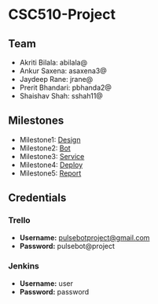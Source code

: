 # CSC510-Project
## Team
+ Akriti Bilala: abilala@
+ Ankur Saxena: asaxena3@
+ Jaydeep Rane: jrane@
+ Prerit Bhandari: pbhanda2@
+ Shaishav Shah: sshah11@

## Milestones
+ Milestone1: [Design](https://github.com/prerit2803/Pulse-Bot/blob/Milestone1/DESIGN.md)
+ Milestone2: [Bot](https://github.com/prerit2803/Pulse-Bot/blob/Milestone2/Bot.md)
+ Milestone3: [Service](https://github.com/prerit2803/Pulse-Bot/blob/Milestone3/Bot.md)
+ Milestone4: [Deploy](https://github.com/prerit2803/Pulse-Bot/tree/Milestone4)
+ Milestone5: [Report](https://github.com/prerit2803/Pulse-Bot/tree/Milestone5/REPORT.md)

## Credentials
### Trello
* **Username:** pulsebotproject@gmail.com
* **Password:** pulsebot@project

### Jenkins
* **Username:** user
* **Password:** password
